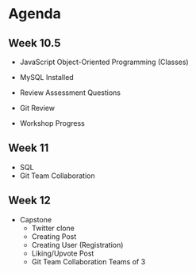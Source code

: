 # Agenda

## Week 10.5

- JavaScript Object-Oriented Programming (Classes)
- MySQL Installed

- Review Assessment Questions
- Git Review

- Workshop Progress

## Week 11

- SQL
- Git Team Collaboration

## Week 12

- Capstone
  - Twitter clone
  - Creating Post
  - Creating User (Registration)
  - Liking/Upvote Post
  - Git Team Collaboration Teams of 3

